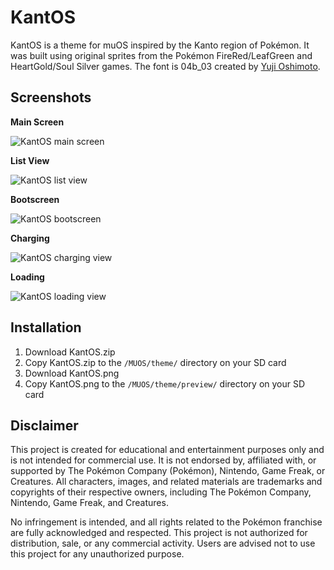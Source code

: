 # KantOS

KantOS is a theme for muOS inspired by the Kanto region of Pokémon. It was built using original sprites from the Pokémon FireRed/LeafGreen and HeartGold/Soul Silver games. The font is 04b_03 created by [Yuji Oshimoto](http://www.04.jp.org/).

## Screenshots

**Main Screen**

![KantOS main screen](https://i.imgur.com/7jySGat.gif)

**List View**

![KantOS list view](https://i.imgur.com/xCW7ggj.png)

**Bootscreen**

![KantOS bootscreen](https://i.imgur.com/iq47SQg.png)

**Charging**

![KantOS charging view](https://i.imgur.com/chd4Sv0.png)

**Loading**

![KantOS loading view](https://i.imgur.com/lFIHgAF.png)

## Installation

1. Download KantOS.zip
2. Copy KantOS.zip to the `/MUOS/theme/` directory on your SD card
3. Download KantOS.png
4. Copy KantOS.png to the `/MUOS/theme/preview/` directory on your SD card

## Disclaimer

This project is created for educational and entertainment purposes only and is not intended for commercial use. It is not endorsed by, affiliated with, or supported by The Pokémon Company (Pokémon), Nintendo, Game Freak, or Creatures. All characters, images, and related materials are trademarks and copyrights of their respective owners, including The Pokémon Company, Nintendo, Game Freak, and Creatures.

No infringement is intended, and all rights related to the Pokémon franchise are fully acknowledged and respected. This project is not authorized for distribution, sale, or any commercial activity. Users are advised not to use this project for any unauthorized purpose.